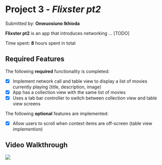 # Project 3 - *Flixster pt2*

Submitted by: **Onwuosiuno Ikhioda**

**Flixster pt2** is an app that introduces networking ... [TODO] 

Time spent: **8** hours spent in total

## Required Features

The following **required** functionality is completed:

- [x] Implement network call and table view to display a list of movies currently playing (title, description, image)
- [x] App has a collection view with the same list of movies
- [x] Uses a tab bar controller to switch between collection view and table view screens
 
The following **optional** features are implemented:

- [x] Allow users to scroll when context items are off-screen (table view implemention)


## Video Walkthrough

<div>
    <a href="https://www.loom.com/share/8e1bdbc3407748aa843db18f96571a43">
    </a>
    <a href="https://www.loom.com/share/8e1bdbc3407748aa843db18f96571a43">
      <img style="max-width:300px;" src="https://cdn.loom.com/sessions/thumbnails/8e1bdbc3407748aa843db18f96571a43-with-play.gif">
    </a>
  </div>

